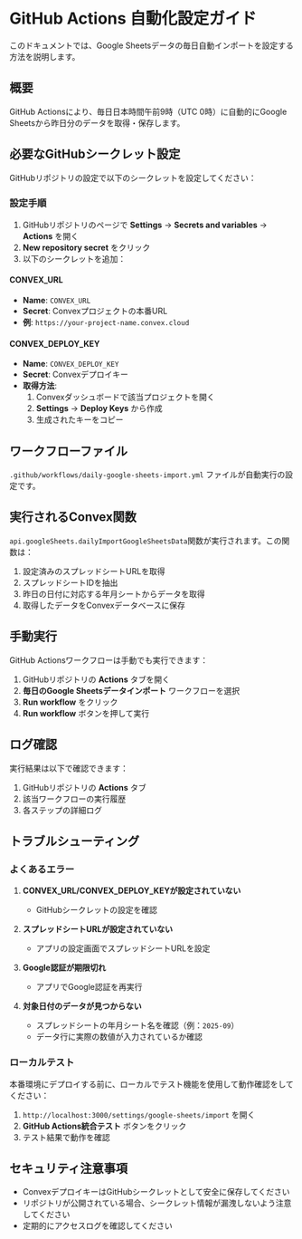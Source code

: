 # GitHub Actions 自動化設定ガイド

このドキュメントでは、Google Sheetsデータの毎日自動インポートを設定する方法を説明します。

## 概要

GitHub Actionsにより、毎日日本時間午前9時（UTC 0時）に自動的にGoogle Sheetsから昨日分のデータを取得・保存します。

## 必要なGitHubシークレット設定

GitHubリポジトリの設定で以下のシークレットを設定してください：

### 設定手順

1. GitHubリポジトリのページで **Settings** → **Secrets and variables** → **Actions** を開く
2. **New repository secret** をクリック
3. 以下のシークレットを追加：

#### CONVEX_URL
- **Name**: `CONVEX_URL`
- **Secret**: Convexプロジェクトの本番URL
- **例**: `https://your-project-name.convex.cloud`

#### CONVEX_DEPLOY_KEY
- **Name**: `CONVEX_DEPLOY_KEY`
- **Secret**: Convexデプロイキー
- **取得方法**:
  1. Convexダッシュボードで該当プロジェクトを開く
  2. **Settings** → **Deploy Keys** から作成
  3. 生成されたキーをコピー

## ワークフローファイル

`.github/workflows/daily-google-sheets-import.yml` ファイルが自動実行の設定です。

## 実行されるConvex関数

`api.googleSheets.dailyImportGoogleSheetsData`関数が実行されます。この関数は：

1. 設定済みのスプレッドシートURLを取得
2. スプレッドシートIDを抽出
3. 昨日の日付に対応する年月シートからデータを取得
4. 取得したデータをConvexデータベースに保存

## 手動実行

GitHub Actionsワークフローは手動でも実行できます：

1. GitHubリポジトリの **Actions** タブを開く
2. **毎日のGoogle Sheetsデータインポート** ワークフローを選択
3. **Run workflow** をクリック
4. **Run workflow** ボタンを押して実行

## ログ確認

実行結果は以下で確認できます：

1. GitHubリポジトリの **Actions** タブ
2. 該当ワークフローの実行履歴
3. 各ステップの詳細ログ

## トラブルシューティング

### よくあるエラー

1. **CONVEX_URL/CONVEX_DEPLOY_KEYが設定されていない**
   - GitHubシークレットの設定を確認

2. **スプレッドシートURLが設定されていない**
   - アプリの設定画面でスプレッドシートURLを設定

3. **Google認証が期限切れ**
   - アプリでGoogle認証を再実行

4. **対象日付のデータが見つからない**
   - スプレッドシートの年月シート名を確認（例：`2025-09`）
   - データ行に実際の数値が入力されているか確認

### ローカルテスト

本番環境にデプロイする前に、ローカルでテスト機能を使用して動作確認をしてください：

1. `http://localhost:3000/settings/google-sheets/import` を開く
2. **GitHub Actions統合テスト** ボタンをクリック
3. テスト結果で動作を確認

## セキュリティ注意事項

- ConvexデプロイキーはGitHubシークレットとして安全に保存してください
- リポジトリが公開されている場合、シークレット情報が漏洩しないよう注意してください
- 定期的にアクセスログを確認してください